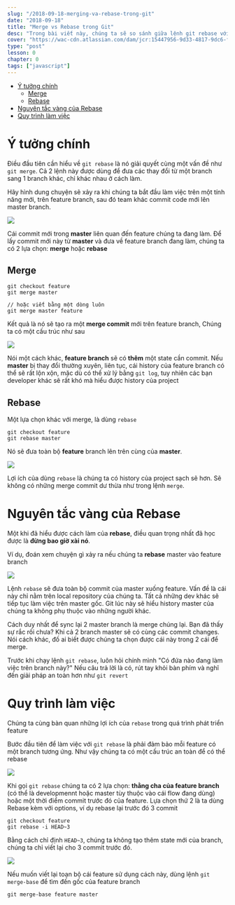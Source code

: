 ```yaml
---
slug: "/2018-09-18-merging-va-rebase-trong-git"
date: "2018-09-18"
title: "Merge vs Rebase trong Git"
desc: "Trong bài viết này, chúng ta sẽ so sánh giữa lệnh git rebase với git merge, những trường hợp ta có thể áp dụng rebase trong quá trình làm việc với git"
cover: "https://wac-cdn.atlassian.com/dam/jcr:15447956-9d33-4817-9dc6-fd6c86f24240/hero.svg"
type: "post"
lesson: 0
chapter: 0
tags: ["javascript"]
---
```


<!-- TOC -->

- [Ý tưởng chính](#ý-tưởng-chính)
  - [Merge](#merge)
  - [Rebase](#rebase)
- [Nguyên tắc vàng của Rebase](#nguyên-tắc-vàng-của-rebase)
- [Quy trình làm việc](#quy-trình-làm-việc)

<!-- /TOC -->

# Ý tưởng chính

Điều đầu tiên cần hiểu về `git rebase` là nó giải quyết cùng một vấn đề như `git merge`. Cả 2 lệnh này được dùng để đưa các thay đổi từ một branch sang 1 branch khác, chỉ khác nhau ở cách làm.

Hãy hình dung chuyện sẽ xảy ra khi chúng ta bắt đầu làm việc trên một tính năng mới, trên feature branch, sau đó team khác commit code mới lên master branch.

![](https://wac-cdn.atlassian.com/dam/jcr:01b0b04e-64f3-4659-af21-c4d86bc7cb0b/01.svg)

Cái commit mới trong **master** liên quan đến feature chúng ta đang làm. Để lấy commit mới này từ **master** và đưa về feature branch đang làm, chúng ta có 2 lựa chọn: **merge** hoặc **rebase**

## Merge

```git
git checkout feature
git merge master

// hoặc viết bằng một dòng luôn
git merge master feature
```

Kết quả là nó sẽ tạo ra một **merge commit** mới trên feature branch, Chúng ta có một cấu trúc như sau

![](https://wac-cdn.atlassian.com/dam/jcr:e229fef6-2c2f-4a4f-b270-e1e1baa94055/02.svg)

Nói một cách khác, **feature branch** sẽ có **thêm** một state cần commit. Nếu **master** bị thay đổi thường xuyên, liên tục, cái history của feature branch  có thể sẽ rất lộn xộn, mặc dù có thể xử lý bằng `git log`, tuy nhiên các bạn developer khác sẽ rất khó mà hiểu được history của project

## Rebase

Một lựa chọn khác với merge, là dùng `rebase`

```git
git checkout feature
git rebase master
```

Nó sẽ đưa toàn bộ **feature** branch lên trên cùng của **master**.

![](https://wac-cdn.atlassian.com/dam/jcr:5b153a22-38be-40d0-aec8-5f2fffc771e5/03.svg)

Lợi ích của dùng `rebase` là chúng ta có history của project sạch sẽ hơn. Sẽ không có những merge commit dư thừa như trong lệnh `merge`.

# Nguyên tắc vàng của Rebase

Một khi đã hiểu được cách làm của **rebase**, điều quan trọng nhất đã học được là **đừng bao giờ xài nó**.

Ví dụ, đoán xem chuyện gì xảy ra nếu chúng ta **rebase** master vào feature branch

![](https://wac-cdn.atlassian.com/dam/jcr:1d22f018-b2c7-4096-9db1-c54940cf4f4e/05.svg)

Lệnh `rebase` sẽ đưa toàn bộ commit của master xuống feature. Vấn đề là cái này chỉ nằm trên local repository của chúng ta. Tất cả những dev khác sẽ tiếp tục làm việc trên master gốc. Git lúc này sẽ hiểu history master của chúng ta không phụ thuộc vào những người khác.

Cách duy nhất để sync lại 2 master branch là merge chúng lại. Bạn đã thấy sự rắc rối chưa? Khi cả 2 branch master sẽ có cùng các commit changes. Nói cách khác, đố ai biết được chúng ta chọn được cái này trong 2 cái để merge.

Trước khi chạy lệnh `git rebase`, luôn hỏi chính mình "Có đứa nào đang làm việc trên branch này?" Nếu câu trả lời là có, rút tay khỏi bàn phím và nghĩ đến giải pháp an toàn hơn như `git revert`

# Quy trình làm việc

Chúng ta cùng bàn quan những lợi ích của `rebase` trong quá trình phát triển feature

Bước đầu tiên để làm việc với `git rebase` là phải đảm bảo mỗi feature có một branch tương ứng. Như vậy chúng ta có một cấu trúc an toàn để có thể rebase

![](https://wac-cdn.atlassian.com/dam/jcr:6af9de07-088b-4f8b-97a7-b66569a9e4ac/06.svg)

Khi gọi `git rebase` chúng ta có 2 lựa chọn: **thằng cha của feature branch** (có thể là developmennt hoặc master tùy thuộc vào cái flow đang dùng) hoặc một thời điểm commit trước đó của feature. Lựa chọn thứ 2 là ta dùng Rebase kèm với options, ví dụ rebase lại trước đó 3 commit

```git
git checkout feature
git rebase -i HEAD~3
```

Bằng cách chỉ định `HEAD~3`, chúng ta không tạo thêm state mới của branch, chúng ta chỉ viết lại cho 3 commit trước đó.

![](https://wac-cdn.atlassian.com/dam/jcr:079532c4-2594-40ed-a5c4-0e3621b9edff/07.svg)

Nếu muốn viết lại toạn bộ cái feature sử dụng cách này, dùng lệnh `git merge-base` để tìm đến gốc của feature branch

```git
git merge-base feature master
```
